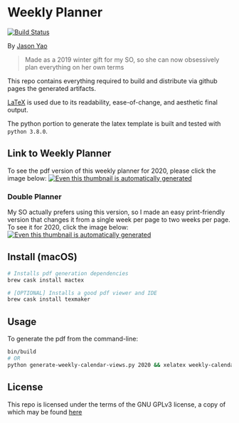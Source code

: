 # Weekly Planner
[![Build Status](https://travis-ci.org/JasonYao/weekly-planner.svg?branch=source)](https://travis-ci.org/JasonYao/weekly-planner)

By [Jason Yao](https://github.com/JasonYao/weekly-planner)

> Made as a 2019 winter gift for my SO, so she can now obsessively plan everything on her own terms

This repo contains everything required to build and
distribute via github pages the generated artifacts.

[LaTeX](https://www.latex-project.org) is used due to its readability,
ease-of-change, and aesthetic final output.

The python portion to generate the latex template is built and
tested with `python 3.8.0`.

## Link to Weekly Planner
To see the pdf version of this weekly planner for 2020, please click the image below:
[![Even this thumbnail is automatically generated](https://www.jasonyao.com/weekly-planner/2020.png)
](https://www.jasonyao.com/weekly-planner/2020.pdf)

### Double Planner
My SO actually prefers using this version, so I made an easy print-friendly version
that changes it from a single week per page to two weeks per page. To see it for 2020,
click the image below:
[![Even this thumbnail is automatically generated](https://www.jasonyao.com/weekly-planner/double/2020.png)
](https://www.jasonyao.com/weekly-planner/double/2020.pdf)

## Install (macOS)
```sh
# Installs pdf generation dependencies
brew cask install mactex

# [OPTIONAL] Installs a good pdf viewer and IDE
brew cask install texmaker
```

## Usage
To generate the pdf from the command-line:
```sh
bin/build
# OR
python generate-weekly-calendar-views.py 2020 && xelatex weekly-calendar-view.tex && xelatex 2019-winter-calendar.tex
```

## License
This repo is licensed under the terms of the GNU GPLv3 license,
a copy of which may be found [here](LICENSE)

